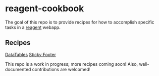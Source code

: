 # reagent-cookbook

The goal of this repo is to provide recipes for how to accomplish specific tasks in a [reagent](https://github.com/holmsand/reagent) webapp.

## Recipes

[DataTables](https://github.com/gadfly361/reagent-cookbook/tree/master/data-tables)
[Sticky Footer](https://github.com/gadfly361/reagent-cookbook/tree/master/sticky-footer)

This repo is a work in progress; more recipes coming soon! Also, well-documented contributions are welcomed!


